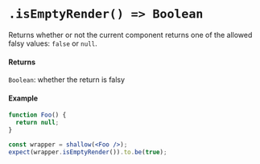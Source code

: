 # `.isEmptyRender() => Boolean`

Returns whether or not the current component returns one of the allowed falsy values: `false` or `null`.

#### Returns

`Boolean`: whether the return is falsy

#### Example

```jsx
function Foo() {
  return null;
}

const wrapper = shallow(<Foo />);
expect(wrapper.isEmptyRender()).to.be(true);
```
